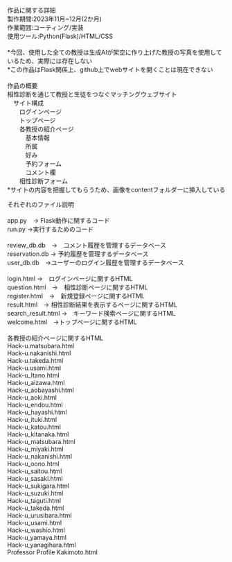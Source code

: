 作品に関する詳細<br>
製作期間:2023年11月~12月(2か月)<br>
作業範囲:コーティング/実装<br>
使用ツール:Python(Flask)/HTML/CSS<br>
<br>
*今回、使用した全ての教授は生成AIが架空に作り上げた教授の写真を使用しているため、実際には存在しない<br>
*この作品はFlask関係上、github上でwebサイトを開くことは現在できない<br>
<br>
作品の概要<br>
相性診断を通じて教授と生徒をつなぐマッチングウェブサイト<br>
  &emsp;サイト構成<br>
    &emsp;&emsp;ログインページ<br>
    &emsp;&emsp;トップページ<br>
    &emsp;&emsp;各教授の紹介ページ<br>
      &emsp;&emsp;&emsp;基本情報<br>
      &emsp;&emsp;&emsp;所属<br>
      &emsp;&emsp;&emsp;好み<br>
      &emsp;&emsp;&emsp;予約フォーム<br>
      &emsp;&emsp;&emsp;コメント欄<br>
    &emsp;&emsp;相性診断フォーム<br>
*サイトの内容を把握してもらうため、画像をcontentフォルダーに挿入している<br>


それぞれのファイル説明<br>
<br>
app.py　→ Flask動作に関するコード<br>
run.py →実行するためのコード<br>
<br>
review_db.db　→　コメント履歴を管理するデータベース<br>
reservation.db → 予約履歴を管理するデータベース<br>
user_db.db　→ユーザーのログイン履歴を管理するデータベース<br>
<br>
login.html →　ログインページに関するHTML<br>
question.html　→　相性診断ページに関するHTML<br>
register.html　→　新規登録ページに関するHTML<br>
result.html　→ 相性診断結果を表示するページに関するHTML<br>
search_result.html →　キーワード検索ページに関するHTML<br>
welcome.html　→トップページに関するHTML<br>
<br>
各教授の紹介ページに関するHTML<br>
Hack-u.matsubara.html<br>
Hack-u.nakanishi.html<br>
Hack-u.takeda.html<br>
Hack-u.usami.html<br>
Hack-u_Itano.html<br>
Hack-u_aizawa.html<br>
Hack-u_aobayashi.html<br>
Hack-u_aoki.html<br>
Hack-u_endou.html<br>
Hack-u_hayashi.html<br>
Hack-u_ituki.html<br>
Hack-u_katou.html<br>
Hack-u_kitanaka.html<br>
Hack-u_matsubara.html<br>
Hack-u_miyaki.html<br>
Hack-u_nakanishi.html<br>
Hack-u_oono.html<br>
Hack-u_saitou.html<br>
Hack-u_sasaki.html<br>
Hack-u_sukigara.html<br>
Hack-u_suzuki.html<br>
Hack-u_taguti.html<br>
Hack-u_takeda.html<br>
Hack-u_urusibara.html<br>
Hack-u_usami.html<br>
Hack-u_washio.html<br>
Hack-u_yamaya.html<br>
Hack-u_yanagihara.html<br>
Professor Profile Kakimoto.html
